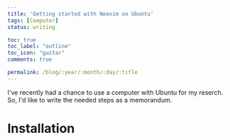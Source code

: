 ```yaml
---
title: 'Getting started with Neovim on Ubuntu'
tags: [Computer]
status: writing

toc: true
toc_label: "outline"
toc_icon: "guitar"
comments: true

permalink: /blog/:year/:month/:day/:title
--- 
```

I've recently had a chance to use a computer with Ubuntu for my reserch. So, I'd like to write the needed steps as a memorandum.

# Installation
